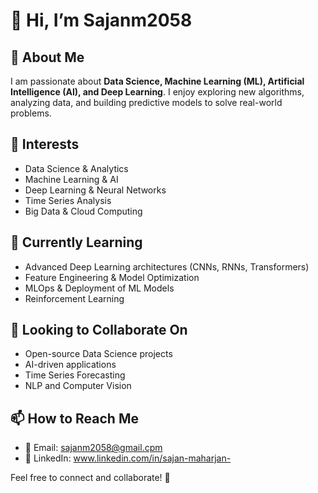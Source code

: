# 👋 Hi, I’m Sajanm2058

## 🚀 About Me
I am passionate about **Data Science, Machine Learning (ML), Artificial Intelligence (AI), and Deep Learning**. I enjoy exploring new algorithms, analyzing data, and building predictive models to solve real-world problems.

## 👀 Interests
- Data Science & Analytics
- Machine Learning & AI
- Deep Learning & Neural Networks
- Time Series Analysis
- Big Data & Cloud Computing

## 🌱 Currently Learning
- Advanced Deep Learning architectures (CNNs, RNNs, Transformers)
- Feature Engineering & Model Optimization
- MLOps & Deployment of ML Models
- Reinforcement Learning

## 💞️ Looking to Collaborate On
- Open-source Data Science projects
- AI-driven applications
- Time Series Forecasting
- NLP and Computer Vision

## 📫 How to Reach Me
- 📧 Email: sajanm2058@gmail.cpm
- 💼 LinkedIn: www.linkedin.com/in/sajan-maharjan-

Feel free to connect and collaborate! 🚀

